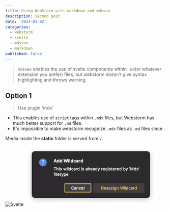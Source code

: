 ```yaml
---
title: Using WebStorm with markdown and mdsvex
description: Second post.
date: '2024-03-02'
categories:
  - webstorm
  - svelte
  - mdsvex
  - markdown
published: false
---
```


> `mdsvex` enables the use of svelte components within `.md`(or whatever extension you prefer) files, but webstorm doesn't give syntax highlighting and throws warning.
## Option 1
> Use plugin 'mdx'
- This enables use of `script` tags within `.mdx` files, but Webstorm has much better support for `.md` files.
- It's impossible to make webstorm recognize `.mdx` files as `.md` files since .

Media inside the **static** folder is served from `/`.

![Svelte](/favicon.png)
![img.png](./img.png)
